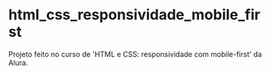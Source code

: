 # html_css_responsividade_mobile_first

Projeto feito no curso de 'HTML e CSS: responsividade com mobile-first' da Alura.
